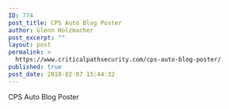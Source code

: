 ```yaml
---
ID: 774
post_title: CPS Auto Blog Poster
author: Glenn Holzmacher
post_excerpt: ""
layout: post
permalink: >
  https://www.criticalpathsecurity.com/cps-auto-blog-poster/
published: true
post_date: 2018-02-07 15:44:32
---
```

CPS Auto Blog Poster